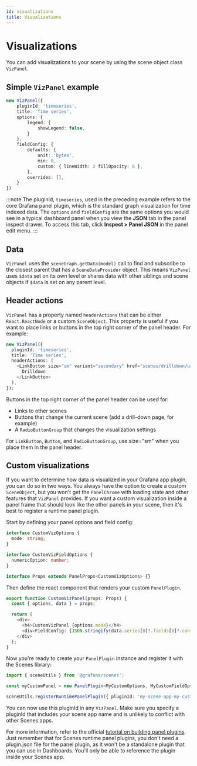 ```yaml
---
id: visualizations
title: Visualizations
---
```


# Visualizations

You can add visualizations to your scene by using the scene object class `VizPanel`.

## Simple `VizPanel` example

```ts
new VizPanel({
    pluginId: 'timeseries',
    title: 'Time series',
    options: {
        legend: {
            showLegend: false,
        }
    },
    fieldConfig: {
        defaults: {
            unit: 'bytes',
            min: 0,
            custom: { lineWidth: 2 fillOpacity: 6 },
        },
        overrides: [],
    }
})
```

:::note
The pluginId, `timeseries`, used in the preceding example refers to the core Grafana panel plugin, which is the standard graph visualization for time indexed data. The `options` and `fieldConfig` are the same options you would see
in a typical dashboard panel when you view the **JSON** tab in the panel inspect drawer. To access this tab, click **Inspect > Panel JSON** in the panel edit menu.
:::

## Data

`VizPanel` uses the `sceneGraph.getData(model)` call to find and subscribe to the closest parent that has a `SceneDataProvider` object. This means `VizPanel` uses `$data` set on its own level or shares data with other siblings and scene objects if `$data` is set on any parent level.

## Header actions

`VizPanel` has a property named `headerActions` that can be either `React.ReactNode` or a custom `SceneObject`. This property is useful if you want to place links or buttons in the top right corner of the panel header. For example:

```ts
new VizPanel({
  pluginId: 'timeseries',
  title: 'Time series',
  headerActions: (
    <LinkButton size="sm" variant="secondary" href="scenes/drilldown/url">
      Drilldown
    </LinkButton>
  ),
});
```

Buttons in the top right corner of the panel header can be used for:

- Links to other scenes
- Buttons that change the current scene (add a drill-down page, for example)
- A `RadioButtonGroup` that changes the visualization settings

For `LinkButton`, `Button`, and `RadioButtonGroup`, use size="sm" when you place them in the panel header.

## Custom visualizations

If you want to determine how data is visualized in your Grafana app plugin, you can do so in two ways. You always have the option to create a custom `SceneObject`, but you won't get the `PanelChrome` with loading state and other features
that `VizPanel` provides. If you want a custom visualization inside a panel frame that should look like the other panels in your scene, then it's best to register a runtime panel plugin.

Start by defining your panel options and field config:

```ts
interface CustomVizOptions {
  mode: string;
}

interface CustomVizFieldOptions {
  numericOption: number;
}

interface Props extends PanelProps<CustomVizOptions> {}
```

Then define the react component that renders your custom `PanelPlugin`.

```ts
export function CustomVizPanel(props: Props) {
  const { options, data } = props;

  return (
    <div>
      <h4>CustomVizPanel {options.mode}</h4>
      <div>FieldConfig: {JSON.stringify(data.series[0]?.fields[0]?.config)}</div>
    </div>
  );
}
```

Now you're ready to create your `PanelPlugin` instance and register it with the Scenes library:

```ts
import { sceneUtils } from '@grafana/scenes';

const myCustomPanel = new PanelPlugin<MyCustomOptions, MyCustomFieldOptions>(CustomVizPanel);

sceneUtils.registerRuntimePanelPlugin({ pluginId: 'my-scene-app-my-custom-viz', plugin: myCustomPanel });
```

You can now use this pluginId in any `VizPanel`. Make sure you specify a pluginId that includes your scene app name and is unlikely to conflict with other Scenes apps.

For more information, refer to the official [tutorial on building panel plugins](https://grafana.com/tutorials/build-a-panel-plugin). Just remember that for Scenes runtime panel plugins,
you don't need a plugin.json file for the panel plugin, as it won't be a standalone plugin that you can use in Dashboards. You'll only be able to reference the plugin inside your Scenes app.
